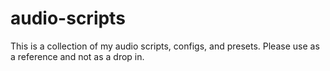 # audio-scripts
This is a collection of my audio scripts, configs, and presets. Please use as a reference and not as a drop in.

